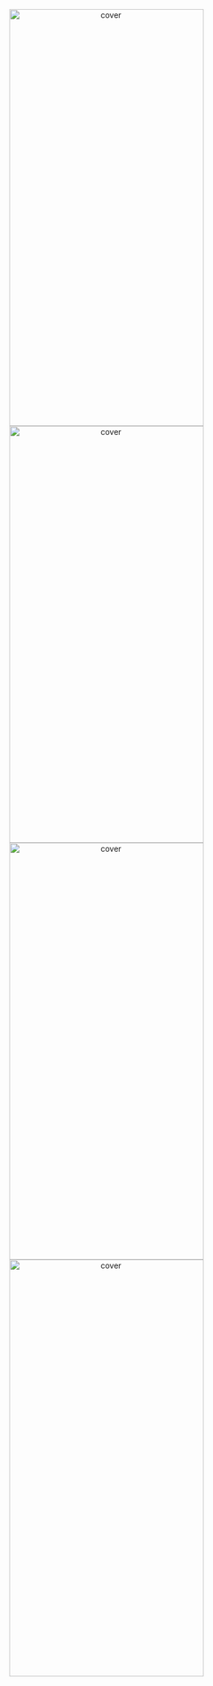 <div align="center">
<img width="350px" height = "750px" src="https://res.cloudinary.com/nitishbiswas/image/upload/v1643189787/10_tezbe1.jpg" alt="cover" />
  <img width="350px" height = "750px" src="https://res.cloudinary.com/nitishbiswas/image/upload/v1643189787/8_c2nm0q.jpg" alt="cover" />
  <img width="350px" height = "750px" src="https://res.cloudinary.com/nitishbiswas/image/upload/v1643189787/7_c0zoxl.jpg" alt="cover" />
  <img width="350px" height = "750px" src="https://res.cloudinary.com/nitishbiswas/image/upload/v1643189787/9_z6jv6g.jpg" alt="cover" />
</div>
